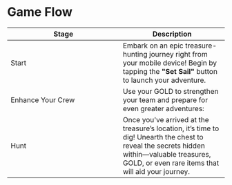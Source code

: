 # Game Flow

<table><thead><tr><th width="244">Stage</th><th>Description</th></tr></thead><tbody><tr><td>Start</td><td>Embark on an epic treasure-hunting journey right from your mobile device! Begin by tapping the <strong>"Set Sail"</strong> button to launch your adventure.</td></tr><tr><td>Enhance Your Crew</td><td>Use your GOLD to strengthen your team and prepare for even greater adventures:</td></tr><tr><td>Hunt</td><td>Once you've arrived at the treasure’s location, it’s time to dig! Unearth the chest to reveal the secrets hidden within—valuable treasures, GOLD, or even rare items that will aid your journey.</td></tr></tbody></table>
